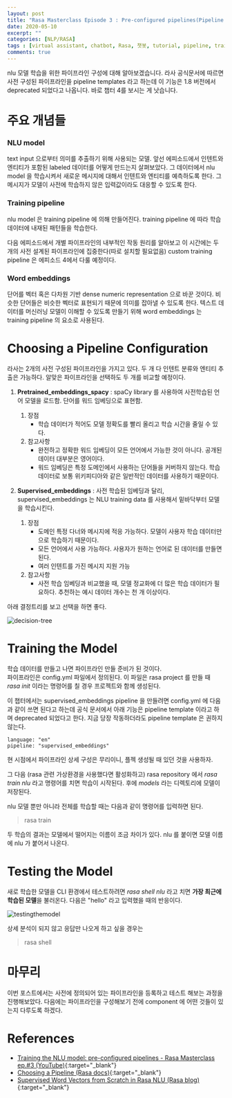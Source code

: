 ```yaml
---
layout: post
title: "Rasa Masterclass Episode 3 : Pre-configured pipelines(Pipeline Templates - deprecated)"
date: 2020-05-10
excerpt: ""
categories: [NLP/RASA]
tags : [virtual assistant, chatbot, Rasa, 챗봇, tutorial, pipeline, training, test, pre-configured pipelines]
comments: true
---
```


nlu 모델 학습을 위한 파이프라인 구성에 대해 알아보겠습니다.
라사 공식문서에 따르면 사전 구성된 파이프라인을 pipeline templates 라고 하는데 이 기능은 1.8 버전에서 deprecated 되었다고 나옵니다.
바로 챕터 4를 보시는 게 낫습니다.

# 주요 개념들

### NLU model 

text input 으로부터 의미를 추출하기 위해 사용되는 모델.
앞선 에피소드에서 인텐트와 엔티티가 포함된 labeled 데이터를 어떻게 만드는지 살펴보았다.
그 데이터에서 nlu model 을 학습시켜서 새로운 메시지에 대해서 인텐트와 엔티티를 예측하도록 한다.
그 메시지가 모델이 사전에 학습하지 않은 입력값이라도 대응할 수 있도록 한다.


### Training pipeline

nlu model 은 training pipeline 에 의해 만들어진다. training pipeline 에 따라 학습 데이터에 내재된 패턴들을 학습한다. 

다음 에피소드에서 개별 파이프라인의 내부적인 작동 원리를 알아보고 
이 시간에는 두 개의 사전 설계된 파이프라인에 집중한다(따로 설치할 필요없음)
custom training pipeline 은 에피소드 4에서 다룰 예정이다.

### Word embeddings

단어를 벡터 혹은 다차원 기반 dense numeric representation 으로 바꾼 것이다. 
비슷한 단어들은 비슷한 벡터로 표현되기 때문에 의미를 잡아낼 수 있도록 한다. 
텍스트 데이터를 머신러닝 모델이 이해할 수 있도록 만들기 위해 word embeddings 는 training pipeline 의 요소로 사용된다.
 
 
# Choosing a Pipeline Configuration

라사는 2개의 사전 구성된 파이프라인을 가지고 있다. 두 개 다 인텐트 분류와 엔티티 추출은 가능하다.
알맞은 파이프라인을 선택하도 두 개를 비교할 예정이다.

1. **Pretrained_embeddings_spacy** : spaCy library 를 사용하여 사전학습된 언어 모델을 로드함. 단어를 워드 임베딩으로 표현함.  
    1. 장점  
        - 학습 데이터가 적어도 모델 정확도를 빨리 올리고 학습 시간을 줄일 수 있다.
    2. 참고사항
        - 완전하고 정확한 워드 임베딩이 모든 언어에서 가능한 것이 아니다. 공개된 데이터 대부분은 영어이다.
        - 워드 임베딩은 특정 도메인에서 사용하는 단어들을 커버하지 않는다. 학습데이터로 보통 위키피디아와 같은 일반적인 데이터를 사용하기 때문이다.  

2. **Supervised_embeddings** : 사전 학습된 임베딩과 달리, supervised_embeddings 는 NLU training data 를 사용해서 밑바닥부터 모델을 학습시킨다.
    1. 장점
        - 도메인 특정 다너와 메시지에 적응 가능하다. 모델이 사용자 학습 데이터만으로 학습하기 때문이다.
        - 모든 언어에서 사용 가능하다. 사용자가 원하는 언어로 된 데이터를 만들면 된다.
        - 여러 인텐트를 가진 메시지 지원 가능
    2. 참고사항
        - 사전 학습 임베딩과 비교했을 때, 모델 정교화에 더 많은 학습 데이터가 필요하다. 추천하는 예시 데이터 개수는 천 개 이상이다.

아래 결정트리를 보고 선택을 하면 좋다.

![decision-tree](../../assets/img/post/20200510-rasa-episode3/decision_tree_choosing_pipeline.png)


# Training the Model

학습 데이터를 만들고 나면 파이프라인 만들 준비가 된 것이다.   
파이프라인은 config.yml 파일에서 정의된다. 이 파일은 rasa project 를 만들 때 *rasa init* 이라는 명령어를 칠 경우
프로젝트와 함께 생성된다. 

이 챕터에서는 supervised_embeddings pipeline 을 만들려면 config.yml 에 다음과 같이 쓰면 된다고 하는데
공식 문서에서 아래 기능은 pipeline template 이라고 하며 deprecated 되었다고 한다.
지금 당장 작동하더라도 pipeline template 은 권하지 않는다. 

```
language: "en"
pipeline: "supervised_embeddings"
```

현 시점에서 파이프라인 상세 구성은 무리이니, 플젝 생성될 때 있던 것을 사용하자.

그 다음 (rasa 관련 가상환경을 사용했다면 활성화하고) rasa repository 에서 *rasa train nlu* 라고 명령어를 치면 학습이 시작된다.
후에 *models* 라는 디렉토리에 모델이 저장된다.

nlu 모델 뿐만 아니라 전체를 학습할 때는 다음과 같이 명령어를 입력하면 된다.
>rasa train

두 학습의 결과는 모델에서 떨어지는 이름이 조금 차이가 있다. nlu 를 붙이면 모델 이름에 nlu 가 붙어서 나온다.

# Testing the Model

새로 학습한 모델을 CLI 환경에서 테스트하려면 *rasa shell nlu* 라고 치면 **가장 최근에 학습된 모델**을 불러온다.
다음은 "hello" 라고 입력했을 때의 반응이다.

![testingthemodel](../../assets/img/post/20200510-rasa-episode3/testing_model.png)

상세 분석이 되지 않고 응답만 나오게 하고 싶을 경우는 
>rasa shell

# 마무리

이번 포스트에서는 사전에 정의되어 있는 파이프라인을 등록하고 테스트 해보는 과정을 진행해보았다.
다음에는 파이프라인을 구성해보기 전에 component 에 어떤 것들이 있는지 다루도록 하겠다.


# References

* [Training the NLU model: pre-configured pipelines - Rasa Masterclass ep.#3 (YouTube)](https://youtu.be/seBN1gMJN0U){:target="_blank"}
* [Choosing a Pipeline (Rasa docs)](https://rasa.com/docs/rasa/nlu/choosing-a-pipeline/){:target="_blank"}
* [Supervised Word Vectors from Scratch in Rasa NLU (Rasa blog)](https://medium.com/rasa-blog/supervised-word-vectors-from-scratch-in-rasa-nlu-6daf794efcd8){:target="_blank"}

